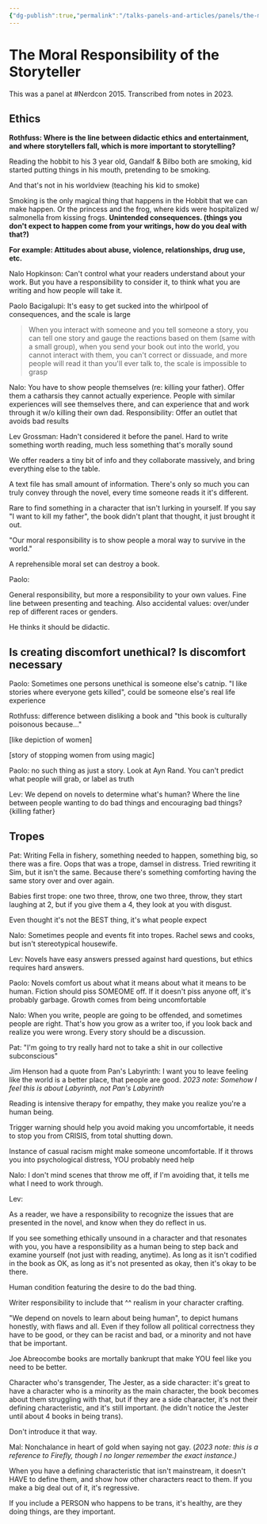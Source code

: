 ```yaml
---
{"dg-publish":true,"permalink":"/talks-panels-and-articles/panels/the-moral-responsibility-of-the-storyteller/","tags":["talks","writing","nerdcon"],"noteIcon":1}
---
```



# The Moral Responsibility of the Storyteller

This was a panel at #Nerdcon 2015. Transcribed from notes in 2023.

## Ethics
**Rothfuss: Where is the line between didactic ethics and entertainment, and where storytellers fall, which is more important to storytelling?**
	
Reading the hobbit to his 3 year old, Gandalf & Bilbo both are smoking, kid started putting things in his mouth, pretending to be smoking.
	
And that's not in his worldview (teaching his kid to smoke)

Smoking is the only magical thing that happens in the Hobbit that we can make happen.
Or the princess and the frog, where kids were hospitalized w/ salmonella from kissing frogs.
**Unintended consequences.
(things you don't expect to happen come from your writings, how do you deal with that?)**


**For example: Attitudes about abuse, violence, relationships, drug use, etc.**

Nalo Hopkinson: Can't control what your readers understand about your work. But you have a responsibility to consider it, to think what you are writing and how people will take it.

Paolo Bacigalupi: It's easy to get sucked into the whirlpool of consequences, and the scale is large

> When you interact with someone and you tell someone a story, you can tell one story and gauge the reactions based on them (same with a small group), when you send your book out into the world, you cannot interact with them, you can't correct or dissuade, and more people will read it than you'll ever talk to, the scale is impossible to grasp

Nalo:
You have to show people themselves (re: killing your father). Offer them a catharsis they cannot actually experience. People with similar experiences will see themselves there, and can experience that and work through it w/o killing their own dad.
Responsibility: Offer an outlet that avoids bad results

Lev Grossman:
Hadn't considered it before the panel.
Hard to write something worth reading, much less something that's morally sound

We offer readers a tiny bit of info and they collaborate massively, and bring everything else to the table.

A text file has small amount of information. There's only so much you can truly convey through the novel, every time someone reads it it's different.

Rare to find something in a character that isn't lurking in yourself. If you say "I want to kill my father", the book didn't plant that thought, it just brought it out.

"Our moral responsibility is to show people a moral way to survive in the world."

A reprehensible moral set can destroy a book.

Paolo:

General responsibility, but more a responsibility to your own values. Fine line between presenting and teaching. Also accidental values: over/under rep of different races or genders.

He thinks it should be didactic.

## Is creating discomfort unethical? Is discomfort necessary

Paolo:
Sometimes one persons unethical is someone else's catnip. "I like stories where everyone gets killed", could be someone else's real life experience

Rothfuss: difference between disliking a book and "this book is culturally poisonous because…"

\[like depiction of women]

\[story of stopping women from using magic]

Paolo: no such thing as just a story. Look at Ayn Rand. You can't predict what people will grab, or label as truth

Lev:
We depend on novels to determine what's human? Where the line between people wanting to do bad things and encouraging bad things? {killing father}

## Tropes

Pat: 
Writing Fella in fishery, something needed to happen, something big, so there was a fire. Oops that was a trope, damsel in distress. Tried rewriting it Sim, but it isn't the same. Because there's something comforting having the same story over and over again.

Babies first trope: one two three, throw, one two three, throw, they start laughing at 2, but if you give them a 4, they look at you with disgust.

Even thought it's not the BEST thing, it's what people expect

Nalo:
Sometimes people and events fit into tropes.
Rachel sews and cooks, but isn't stereotypical housewife.

Lev:
Novels have easy answers pressed against hard questions, but ethics requires hard answers.

Paolo:
Novels comfort us about what it means about what it means to be human. Fiction should piss SOMEOME off. If it doesn't piss anyone off, it's probably garbage. Growth comes from being uncomfortable

Nalo:
When you write, people are going to be offended, and sometimes people are right. That's how you grow as a writer too, if you look back and realize you were wrong. Every story should be a discussion.

Pat:
"I'm going to try really hard not to take a shit in our collective subconscious"

Jim Henson had a quote from Pan's Labyrinth: I want you to leave feeling like the world is a better place, that people are good. *2023 note: Somehow I feel this is about Labyrinth, not Pan's Labyrinth*



Reading is intensive therapy for empathy, they make you realize you're a human being.

Trigger warning should help you avoid making you uncomfortable, it needs to stop you from CRISIS, from total shutting down.

Instance of casual racism might make someone uncomfortable. If it throws you into psychological distress, YOU probably need help

Nalo: I don't mind scenes that throw me off, if I'm avoiding that, it tells me what I need to work through.

Lev:

As a reader, we have a responsibility to recognize the issues that are presented in the novel, and know when they do reflect in us.

If you see something ethically unsound in a character and that resonates with you, you have a responsibility as a human being to step back and examine yourself (not just with reading, anytime). As long as it isn't codified in the book as OK, as long as it's not presented as okay, then it's okay to be there.

Human condition featuring the desire to do the bad thing.

Writer responsibility to include that ^^ realism in your character crafting.

"We depend on novels to learn about being human", to depict humans honestly, with flaws and all. Even if they follow all political correctness they have to be good, or they can be racist and bad, or a minority and not have that be important.

Joe Abreocombe books are mortally bankrupt that make YOU feel like you need to be better.

Character who's transgender, The Jester, as a side character: it's great to have a character who is a minority as the main character, the book becomes about them struggling with that, but if they are a side character, it's not their defining characteristic, and it's still important. (he didn't notice the Jester until about 4 books in being trans).

Don't introduce it that way.

Mal: Nonchalance in heart of gold when saying not gay. (*2023 note: this is a reference to Firefly, though I no longer remember the exact instance.)*

When you have a defining characteristic that isn't mainstream, it doesn't HAVE to define them, and show how other characters react to them. If you make a big deal out of it, it's regressive.

If you include a PERSON who happens to be trans, it's healthy, are they doing things, are they important.